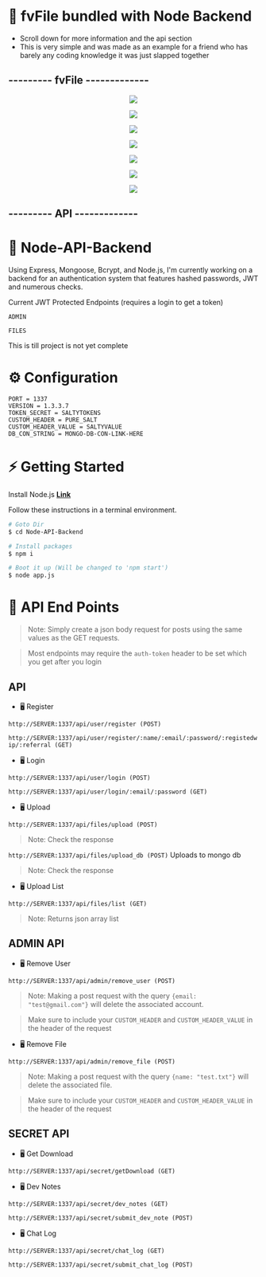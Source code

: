 # 🍺 fvFile bundled with Node Backend
- Scroll down for more information and the api section
- This is very simple and was made as an example for a friend who has barely any coding knowledge it was just slapped together


## --------- fvFile -------------

<p align="center">
  <img src="https://cdn.discordapp.com/attachments/930906899451359283/1113989676953514075/image.png">
</p>

<p align="center">
  <img src="https://cdn.discordapp.com/attachments/930906899451359283/1113989726546952252/image.png">
</p>

<p align="center">
  <img src="https://cdn.discordapp.com/attachments/930906899451359283/1113989779927867472/image.png">
</p>

<p align="center">
  <img src="https://cdn.discordapp.com/attachments/930906899451359283/1113990837332881469/image.png">
</p>

<p align="center">
  <img src="https://cdn.discordapp.com/attachments/930906899451359283/1113991124210688060/image.png">
</p>

<p align="center">
  <img src="https://cdn.discordapp.com/attachments/930906899451359283/1113991292968517743/image.png">
</p>

<p align="center">
  <img src="https://cdn.discordapp.com/attachments/930906899451359283/1113991547017494538/image.png">
</p>

## --------- API -------------
# 🍺 Node-API-Backend

Using Express, Mongoose, Bcrypt, and Node.js, 
I'm currently working on a backend for an authentication system that features hashed passwords, JWT and numerous checks.

Current JWT Protected Endpoints (requires a login to get a token)

`ADMIN`

`FILES`

This is till project is not yet complete

# ⚙️ Configuration

```dotenv
PORT = 1337
VERSION = 1.3.3.7
TOKEN_SECRET = SALTYTOKENS
CUSTOM_HEADER = PURE_SALT
CUSTOM_HEADER_VALUE = SALTYVALUE
DB_CON_STRING = MONGO-DB-CON-LINK-HERE
```

# ⚡ Getting Started

Install Node.js **[Link](https://nodejs.org/en/download/)**

Follow these instructions in a terminal environment.

```bash
# Goto Dir
$ cd Node-API-Backend

# Install packages
$ npm i

# Boot it up (Will be changed to 'npm start')
$ node app.js

```

# 📜 API End Points

> Note: Simply create a json body request for posts using the same values as the GET requests.

> Most endpoints may require the `auth-token` header to be set which you get after you login

## API

- 🖥️ Register

`http://SERVER:1337/api/user/register (POST)`

`http://SERVER:1337/api/user/register/:name/:email/:password/:registedwip/:referral (GET)`

- 🖥️ Login

`http://SERVER:1337/api/user/login (POST)`

`http://SERVER:1337/api/user/login/:email/:password (GET)`


- 🖥️ Upload

`http://SERVER:1337/api/files/upload (POST)`
> Note: Check the response

`http://SERVER:1337/api/files/upload_db (POST)` Uploads to mongo db
> Note: Check the response

- 🖥️ Upload List

`http://SERVER:1337/api/files/list (GET)`
> Note: Returns json array list


## ADMIN API

- 🖥️ Remove User

`http://SERVER:1337/api/admin/remove_user (POST)`

> Note: Making a post request with the query `{email: "test@gmail.com"}` will delete the associated account.

> Make sure to include your `CUSTOM_HEADER` and `CUSTOM_HEADER_VALUE` in the header of the request


- 🖥️ Remove File

`http://SERVER:1337/api/admin/remove_file (POST)`

> Note: Making a post request with the query `{name: "test.txt"}` will delete the associated file.

> Make sure to include your `CUSTOM_HEADER` and `CUSTOM_HEADER_VALUE` in the header of the request


## SECRET API

- 🖥️ Get Download

`http://SERVER:1337/api/secret/getDownload (GET)`

- 🖥️ Dev Notes

`http://SERVER:1337/api/secret/dev_notes (GET)`

`http://SERVER:1337/api/secret/submit_dev_note (POST)`

- 🖥️ Chat Log

`http://SERVER:1337/api/secret/chat_log (GET)`

`http://SERVER:1337/api/secret/submit_chat_log (POST)`
